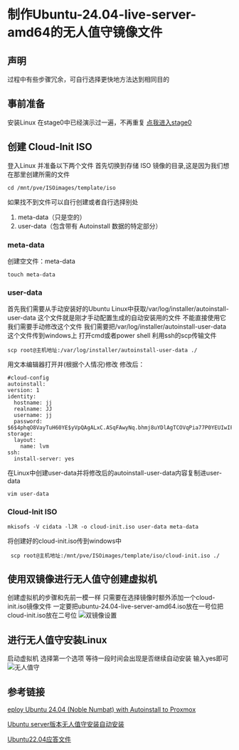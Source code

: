 # 制作Ubuntu-24.04-live-server-amd64的无人值守镜像文件
## 声明
过程中有些步骤冗余，可自行选择更快地方法达到相同目的
## 事前准备
安装Linux
在stage0中已经演示过一遍，不再重复
[点我进入stage0](https://github.com/ZhengJJ05/Linux-Beginer/tree/stage0/Linux-stage0)

## 创建 Cloud-Init ISO
登入Linux 并准备以下两个文件
首先切换到存储 ISO 镜像的目录,这是因为我们想在那里创建所需的文件

    cd /mnt/pve/ISOimages/template/iso
 如果找不到文件可以自行创建或者自行选择别处
1. meta-data（只是空的）
2. user-data（包含带有 Autoinstall 数据的特定部分）

### meta-data
创建空文件：meta-data

    touch meta-data


### user-data
首先我们需要从手动安装好的Ubuntu Linux中获取/var/log/installer/autoinstall-user-data
这个文件就是刚才手动配置生成的自动安装用的文件
不能直接使用它 我们需要手动修改这个文件
我们需要把/var/log/installer/autoinstall-user-data这个文件传到windows上
打开cmd或者power shell 利用ssh的scp传输文件

    scp root@主机地址:/var/log/installer/autoinstall-user-data ./
用文本编辑器打开并(根据个人情况)修改
修改后：

    #cloud-config
    autoinstall:
    version: 1
    identity:
      hostname: jj
      realname: JJ
      username: jj
      password: $6$4phqO8VayTuH60YE$yVpQAgALxC.ASqFAwyNq.bhmj8uYDlAgTCOVqPia77P0YEUIwIFOSJR7zylXIXwbxwKjRCxKFlwjjqcRf3..o.
    storage:
      layout:
        name: lvm
    ssh:
      install-server: yes


在Linux中创建user-data并将修改后的autoinstall-user-data内容复制进user-data

    vim user-data

### Cloud-Init ISO
    mkisofs -V cidata -lJR -o cloud-init.iso user-data meta-data

将创建好的cloud-init.iso传到windows中

     scp root@主机地址:/mnt/pve/ISOimages/template/iso/cloud-init.iso ./

## 使用双镜像进行无人值守创建虚拟机

创建虚拟机的步骤和先前一模一样
只需要在选择镜像时额外添加一个cloud-init.iso镜像文件
一定要把ubuntu-24.04-live-server-amd64.iso放在一号位把cloud-init.iso放在二号位
![双镜像设置](/image/vm1.PNG)

## 进行无人值守安装Linux

启动虚拟机
选择第一个选项
等待一段时间会出现是否继续自动安装
输入yes即可
![无人值守](/image/vm2.PNG)






## 参考链接

[eploy Ubuntu 24.04 (Noble Numbat) with Autoinstall to Proxmox](https://sekureco42.ch/posts/deploy-ubuntu-24.04-with-autoinstall-to-proxmox/)

[Ubuntu server版本无人值守安装自动安装](https://blog.csdn.net/weixin_49393427/article/details/123505287)

[Ubuntu22.04应答文件](http://lujinkai.cn/%E8%BF%90%E7%BB%B4%E8%87%AA%E5%8A%A8%E5%8C%96/%E7%B3%BB%E7%BB%9F%E9%83%A8%E7%BD%B2/Ubuntu22.04%E5%BA%94%E7%AD%94%E6%96%87%E4%BB%B6/#%E8%87%AA%E5%8A%A8%E5%AE%89%E8%A3%85%E5%BF%AB%E9%80%9F%E5%85%A5%E9%97%A8)






    

    
